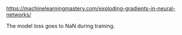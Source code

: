 
https://machinelearningmastery.com/exploding-gradients-in-neural-networks/

The model loss goes to NaN during training.